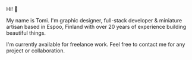 Hi! 👋  

My name is Tomi. I'm graphic designer, full-stack developer & miniature artisan based in Espoo, Finland with over 20 years of experience building beautiful things.

I'm currently available for freelance work. Feel free to contact me for any project or collaboration.
